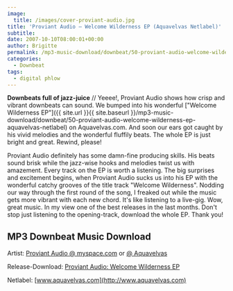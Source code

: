 ```yaml
---
image:
  title: /images/cover-proviant-audio.jpg
title: 'Proviant Audio – Welcome Wilderness EP (Aquavelvas Netlabel)'
subtitle: 
date: 2007-10-10T08:00:01+00:00
author: Brigitte
permalink: /mp3-music-download/downbeat/50-proviant-audio-welcome-wilderness-ep-aquavelvas-netlabel
categories:
  - Downbeat
tags:
  - digital phlow
---
```

**Downbeats full of jazz-juice** // Yeeee!, Proviant Audio shows how crisp and vibrant downbeats can sound. We bumped into his wonderful ["Welcome Wilderness EP"]({{ site.url }}{{ site.baseurl }}/mp3-music-download/downbeat/50-proviant-audio-welcome-wilderness-ep-aquavelvas-netlabel) on Aquavelvas.com. And soon our ears got caught by his vivid melodies and the wonderful fluffily beats. The whole EP is just bright and great. Rewind, please!<!--more-->

Proviant Audio definitely has some damn-fine producing skills. His beats sound brisk while the jazz-wise hooks and melodies twist us with amazement. Every track on the EP is worth a listening. The big surprises and excitement begins, when Proviant Audio sucks us into his EP with the wonderful catchy grooves of the title track "Welcome Wilderness". Nodding our way through the first round of the song, I freaked out while the music gets more vibrant with each new chord. It's like listening to a live-gig. Wow, great music. In my view one of the best releases in the last months. Don't stop just listening to the opening-track, download the whole EP. Thank you!

## MP3 Downbeat Music Download

Artist: [Proviant Audio @ myspace.com](http://www.myspace.com/proviantaudio) or [@ Aquavelvas](http://www.aquavelvas.com/artist.asp?id=13)
  
Release-Download: [Proviant Audio: Welcome Wilderness EP](http://www.aquavelvas.com/mp3s.asp?release=aqv012)
  
Netlabel: [www.aquavelvas.com](http://www.aquavelvas.com)